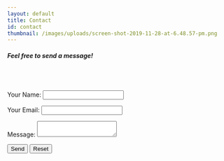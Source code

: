 ```yaml
---
layout: default
title: Contact
id: contact
thumbnail: /images/uploads/screen-shot-2019-11-28-at-6.48.57-pm.png
---
```

<h5>Feel free to send a message!</h5>

<br>

<br>

<form name="contact" method="POST" data-netlify="true">
    <p>
        <label> Your Name: <input type="text" name="name"/> </label>
    </p>
    <p>
        <label> Your Email: <input type="email" name="email"/> </label>
    </p>
    <p>
       <label> Message: <textarea name="message"> </textarea> </label>
    </p>
    <p>
        <button type="submit"> Send</button>
        <button type="reset"> Reset</button>
    </p>
</form>

